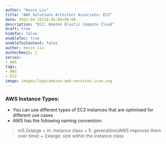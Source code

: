 ```yaml
---
author: "Kevin Liu"
title: "AWS Solutions Architect Associate: EC2"
date: 2022-04-16T18:45:06+09:00
description: "EC2: Amazon Elastic Compute Cloud"
draft: true
hideToc: false
enableToc: true
enableTocContent: false
author: Kevin Liu
authorEmoji: 👻
series:
- AWS
tags: 
- AWS
- EC2
image: images/logo/amazon-web-services-icon.svg
---
```

### AWS Instance Types:
+ You can use different types of EC2 instances that are optimised for different use cases
+ AWS has the following naming convention:
> m5.2xlarge
    + m: instance class
    + 5: generatiion(AWS improves them over time)
    + 2xlarge: size within the instance class








